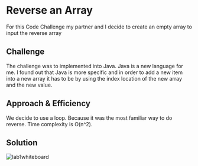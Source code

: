 # Reverse an Array
For this Code Challenge my partner and I decide to create an empty array to input the reverse array

## Challenge
<!-- Description of the challenge -->
The challenge was to implemented into Java. Java is a new language for me. I found out that Java is more specific and in order to add a new item into a new array it has to be by using the index location of the new array and the new value.

## Approach & Efficiency
<!-- What approach did you take? Why? What is the Big O space/time for this approach? -->
We decide to use a loop. Because it was the most familiar way to do reverse. Time complexity is O(n^2).

## Solution
![lab1whiteboard]('/assets/ArrayReverse.jpg')